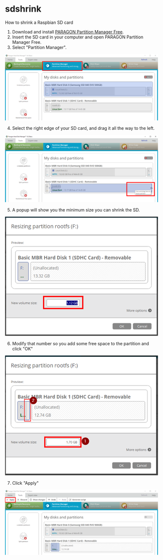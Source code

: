 # sdshrink
How to shrink a Raspbian SD card

1. Download and install [PARAGON Partition Manager Free](https://www.paragon-software.com/free/pm-express/).
2. Insert the SD card in your computer and open PARAGON Partition Manager Free.
3. Select "Partition Manager".

![alt text](https://github.com/aristosv/sdshrink/blob/master/step1.png)

4. Select the right edge of your SD card, and drag it all the way to the left.

![alt text](https://github.com/aristosv/sdshrink/blob/master/step2.png)

5. A popup will show you the minimum size you can shrink the SD.

![alt text](https://github.com/aristosv/sdshrink/blob/master/step3.png)

6. Modify that number so you add some free space to the partition and click "OK"

![alt text](https://github.com/aristosv/sdshrink/blob/master/step4.png)

7. Click "Apply"

![alt text](https://github.com/aristosv/sdshrink/blob/master/step5.png)
